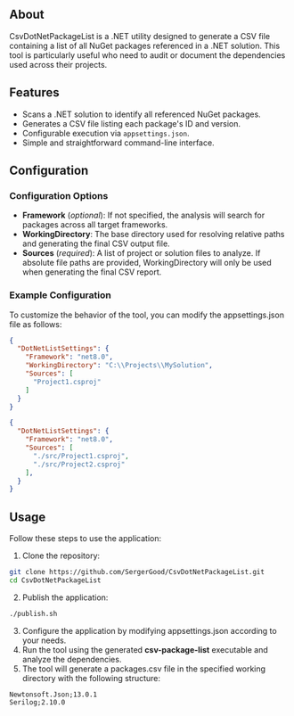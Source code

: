## About

CsvDotNetPackageList is a .NET utility designed to generate a CSV file containing a list of all NuGet packages referenced in a .NET solution. This tool is particularly useful who need to audit or document the dependencies used across their projects.

## Features

- Scans a .NET solution to identify all referenced NuGet packages.
- Generates a CSV file listing each package's ID and version.
- Configurable execution via `appsettings.json`.
- Simple and straightforward command-line interface.

## Configuration

### Configuration Options

- **Framework** (_optional_): If not specified, the analysis will search for packages across all target frameworks.
- **WorkingDirectory**: The base directory used for resolving relative paths and generating the final CSV output file.
- **Sources** (_required_): A list of project or solution files to analyze. If absolute file paths are provided, WorkingDirectory will only be used when generating the final CSV report.

### Example Configuration

To customize the behavior of the tool, you can modify the appsettings.json file as follows:

```json
{
  "DotNetListSettings": {
    "Framework": "net8.0",
    "WorkingDirectory": "C:\\Projects\\MySolution",
    "Sources": [
      "Project1.csproj"
    ]
  }
}
```

```json
{
  "DotNetListSettings": {
    "Framework": "net8.0",
    "Sources": [
      "./src/Project1.csproj",
      "./src/Project2.csproj"
    ],
  }
}
```

## Usage

Follow these steps to use the application:

1. Clone the repository:
```bash
git clone https://github.com/SergerGood/CsvDotNetPackageList.git
cd CsvDotNetPackageList
```
2. Publish the application:
```bash
./publish.sh
```
3. Configure the application by modifying appsettings.json according to your needs.
4. Run the tool using the generated **csv-package-list** executable and analyze the dependencies.
5. The tool will generate a packages.csv file in the specified working directory with the following structure:

```csv
Newtonsoft.Json;13.0.1
Serilog;2.10.0
```
